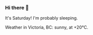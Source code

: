### Hi there :wave:

It's Saturday! I'm probably sleeping.

Weather in Victoria, BC: sunny, at +20°C.
